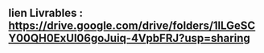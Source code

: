 ## lien Livrables : https://drive.google.com/drive/folders/1lLGeSCY00QH0ExUl06goJuiq-4VpbFRJ?usp=sharing

